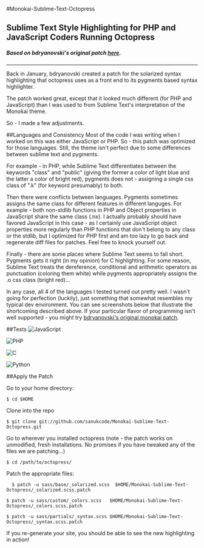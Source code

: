#Monokai-Sublime-Text-Octopress

## Sublime Text Style Highlighting for PHP and JavaScript Coders Running Octopress
##### Based on bdryanovski's original patch [here](https://github.com/bdryanovski/Octopress---Monokai).

---------------

Back in January, bdryanovski created a patch for the solarized syntax highlighting that octopress uses as a front end to its pygments based syntax highlighter. 

The patch worked great, except that it looked much different (for PHP and JavaScript) than I was used to from Sublime Text's interpretation of the Monokai theme. 

So - I made a few adjustments. 

##Languages and Consistency
Most of the code I was writing when I worked on this was either JavaScript or PHP. So - this patch was optimized for those languages. Still, the theme isn't perfect due to some differences between sublime text and pygments.

For example - in PHP, while Sublime Text differentiates between the keywords "class" and "public" (giving the former a color of light blue and the latter a color of bright red), pygments does not - assigning a single css class of ".k" (for keyword presumably) to both. 

Then there were conflicts between languages. Pygments sometimes assigns the same class for different features in different languges. For example - both non-stdlib functions in PHP and Object properties in JavaScript share the same class (.nx). I actually probably should have favored JavaScript in this case - as I certainly use JavaScript object properties more regularly than PHP functions that don't belong to any class or the stdlib, but I optimized for PHP first and am too lazy to go back and regenerate diff files for patches. Feel free to knock yourself out. 

Finally - there are some places where Sublime Text seems to fall short. Pygments gets it right (in my opinion) for C highlighting. For some reason, Sublime Text treats the dereference, conditional and arithmetic operators as punctuation (coloring them white) while pygments appropriately assigns the .o css class (bright red)... 

In any case, all 4 of the languages I tested turned out pretty well. I wasn't going for perfection (luckily), just something that somewhat resembles my typical dev environment. You can see screenshots below that illustrate the shortcoming described above. If your particular flavor of programming isn't well supported - you might try [bdryanovski's original monokai patch](https://github.com/bdryanovski/Octopress---Monokai).

##Tests
![JavaScript](http://i.imgur.com/PtBUU.png)

![PHP](http://i.imgur.com/cO7iO.png)

![C](http://i.imgur.com/qCfIl.png)

![Python](http://i.imgur.com/07szc.png)


##Apply the Patch 

Go to your home directory: 
```
$ cd $HOME
```

Clone into the repo
```
$ git clone git://github.com/sanukcode/Monokai-Sublime-Text-Octopress.git
```

Go to wherever you installed octopress (note - the patch works on unmodified, fresh installations. No promises if you have tweaked any of the files we are patching...)
```
$ cd /path/to/octopress/
```

Patch the appropriate files:
```
  $ patch -u sass/base/_solarized.scss  $HOME/Monokai-Sublime-Text-Octopress/_solarized.scss.patch
```
```
$ patch -u sass/custom/_colors.scss   $HOME/Monokai-Sublime-Text-Octopress/_colors.scss.patch
```
```
$ patch -u sass/partials/_syntax.scss $HOME/Monokai-Sublime-Text-Octopress/_syntax.scss.patch
```

If you re-generate your site, you should be able to see the new highlighting in action!



